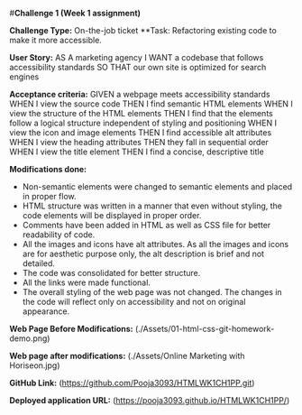 ﻿#**Challenge 1 (Week 1 assignment)**




**Challenge Type:** On-the-job ticket
**Task:  Refactoring existing code to make it more accessible.


**User Story:** 
AS A marketing agency
I WANT a codebase that follows accessibility standards
SO THAT our own site is optimized for search engines


**Acceptance criteria:**
GIVEN a webpage meets accessibility standards
WHEN I view the source code
THEN I find semantic HTML elements
WHEN I view the structure of the HTML elements
THEN I find that the elements follow a logical structure independent of styling and positioning
WHEN I view the icon and image elements
THEN I find accessible alt attributes
WHEN I view the heading attributes
THEN they fall in sequential order
WHEN I view the title element
THEN I find a concise, descriptive title


**Modifications done:**
* Non-semantic elements were changed to semantic elements and placed in proper flow.
* HTML structure was written in a manner that even without styling, the code elements will be displayed in proper order.
* Comments have been added in HTML as well as CSS file for better readability of code.
* All the images and icons have alt attributes. As all the images and icons are for aesthetic purpose only, the alt description is brief and not detailed.
* The code was consolidated for better structure.
* All the links were made functional.
* The overall styling of the web page was not changed. The changes in the code will reflect only on accessibility and not on original appearance.


**Web Page Before Modifications:**
(./Assets/01-html-css-git-homework-demo.png)
  
  
**Web page after modifications:**
(./Assets/Online Marketing with Horiseon.jpg)





**GitHub Link:**
(https://github.com/Pooja3093/HTMLWK1CH1PP.git)

**Deployed application URL:**
(https://pooja3093.github.io/HTMLWK1CH1PP/)